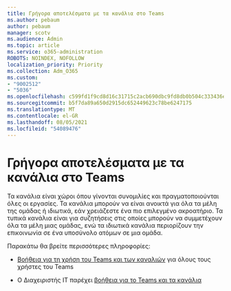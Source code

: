 ```yaml
---
title: Γρήγορα αποτελέσματα με τα κανάλια στο Teams
ms.author: pebaum
author: pebaum
manager: scotv
ms.audience: Admin
ms.topic: article
ms.service: o365-administration
ROBOTS: NOINDEX, NOFOLLOW
localization_priority: Priority
ms.collection: Adm_O365
ms.custom:
- "9002512"
- "5036"
ms.openlocfilehash: c599fd1f9cd8d16c31715c2acb690dbc9fd8db0b504c333436e43634c747f2d8
ms.sourcegitcommit: b5f7da89a650d2915dc652449623c78be6247175
ms.translationtype: MT
ms.contentlocale: el-GR
ms.lasthandoff: 08/05/2021
ms.locfileid: "54089476"
---
```

# <a name="get-started-with-teams-channels"></a>Γρήγορα αποτελέσματα με τα κανάλια στο Teams

Τα κανάλια είναι χώροι όπου γίνονται συνομιλίες και πραγματοποιούνται όλες οι εργασίες. Τα κανάλια μπορούν να είναι ανοικτά για όλα τα μέλη της ομάδας ή ιδιωτικά, εάν χρειάζεστε ένα πιο επιλεγμένο ακροατήριο. Τα τυπικά κανάλια είναι για συζητήσεις στις οποίες μπορούν να συμμετέχουν όλα τα μέλη μιας ομάδας, ενώ τα ιδιωτικά κανάλια περιορίζουν την επικοινωνία σε ένα υποσύνολο ατόμων σε μια ομάδα.

Παρακάτω θα βρείτε περισσότερες πληροφορίες:

- [Βοήθεια για τη χρήση του Teams και των καναλιών](https://support.office.com/article/teams-and-channels-df38ae23-8f85-46d3-b071-cb11b9de5499) για όλους τους χρήστες του Teams

- O Διαχειριστής IT παρέχει [βοήθεια για το Teams και τα κανάλια](https://docs.microsoft.com/microsoftteams/teams-channels-overview) 
